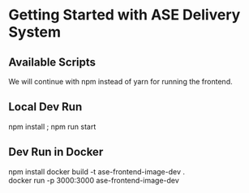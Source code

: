 # Getting Started with ASE Delivery System

## Available Scripts

We will continue with npm instead of yarn for running the frontend.

## Local Dev Run
npm install ;
npm run start

## Dev Run in Docker
npm install
docker build -t ase-frontend-image-dev .   
docker run -p 3000:3000 ase-frontend-image-dev
